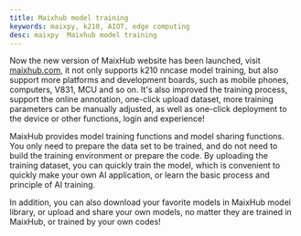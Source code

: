```yaml
---
title: Maixhub model training
keywords: maixpy, k210, AIOT, edge computing
desc: maixpy  Maixhub model training
---
```


Now the new version of MaixHub website has been launched, visit [maixhub.com](http://maixhub.com), it not only supports k210 nncase model training, but also support more platforms and development boards, such as mobile phones, computers, V831, MCU and so on.
It's also improved the training process, support the online annotation, one-click upload dataset, more training parameters can be manually adjusted, as well as one-click deployment to the device or other functions, login and experience!

MaixHub provides model training functions and model sharing functions. You only need to prepare the data set to be trained, and do not need to build the training environment or prepare the code. By uploading the training dataset, you can quickly train the model, which is convenient to quickly make your own AI application, or learn the basic process and principle of AI training.

In addition, you can also download your favorite models in MaixHub model library, or upload and share your own models, no matter they are trained in MaixHub, or trained by your own codes!